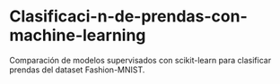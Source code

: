 # Clasificaci-n-de-prendas-con-machine-learning
Comparación de modelos supervisados con scikit-learn para clasificar prendas del dataset Fashion-MNIST.
